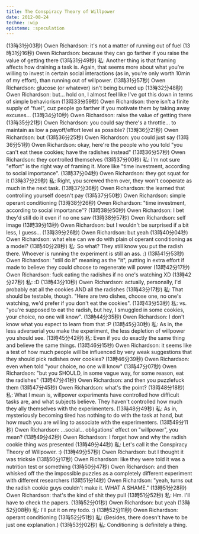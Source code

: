 ```yaml
---
title: The Conspiracy Theory of Willpower
date: 2012-08-24
techne: :wip
episteme: :speculation
---
```


(13時31分03秒) Owen Richardson: it's not a matter of running out of fuel
(13時31分16秒) Owen Richardson: because they can go farther if you raise the value of getting there
(13時31分49秒) 私: Another thing is that framing affects how draining a task is. Again, that seems more about what you're willing to invest in certain social interactions (as in, you're only worth 10min of my effort), than running out of willpower.
(13時31分57秒) Owen Richardson: glucose (or whatever) isn't being burned up
(13時32分48秒) Owen Richardson: but... hold on, I almost feel like I've got this down in terms of simple behaviorism
(13時33分59秒) Owen Richardson: there isn't a finite supply of "fuel", cuz people go farther if you motivate them by taking away excuses...
(13時34分10秒) Owen Richardson: raise the value of getting there
(13時35分21秒) Owen Richardson: you could say there's a throttle... to maintain as low a payoff/effort level as possible?
(13時36分21秒) Owen Richardson: but
(13時36分25秒) Owen Richardson: you could just say
(13時36分51秒) Owen Richardson: okay, here're the people who you told "you can't eat these cookies; have the radishes instead"
(13時36分57秒) Owen Richardson: they controlled themselves
(13時37分00秒) 私: I'm not sure "effort" is the right way of framing it. More like "time investment, according to social importance".
(13時37分04秒) Owen Richardson: they got squat for it
(13時37分29秒) 私: Right, you screwed them over, they won't cooperate as much in the next task.
(13時37分36秒) Owen Richardson: the learned that controlling yourself doesn't pay
(13時37分50秒) Owen Richardson: simple operant conditioning
(13時38分26秒) Owen Richardson:  "time investment, according to social importance"?
(13時38分50秒) Owen Richardson: I bet they'd still do it even if no one saw
(13時38分57秒) Owen Richardson: self image
(13時39分13秒) Owen Richardson: but I wouldn't be surprised if a bit less, I guess...
(13時39分26秒) Owen Richardson: but yeah
(13時40分04秒) Owen Richardson: what else can we do with plain ol operant conditioning as a model?
(13時40分28秒) 私: So what? They still know you put the radish there. Whoever is running the experiment is still an ass. :)
(13時41分53秒) Owen Richardson: "still do it" meaning as the "it", putting in extra effort if made to believe they could choose to regenerate will power
(13時42分17秒) Owen Richardson: fuck eating the radishes if no one's watching XD
(13時42分27秒) 私: :D
(13時43分10秒) Owen Richardson: actually, personally, I'd probably eat all the cookies AND all the radishes
(13時43分17秒) 私: That should be testable, though. "Here are two dishes, choose one, no one's watching, we'd prefer if you don't eat the cookies".
(13時43分53秒) 私: vs. "you're supposed to eat the radish, but hey, I smuggled in some cookies, your choice, no one will know".
(13時44分35秒) Owen Richardson: I don't know what you expect to learn from that :P
(13時45分30秒) 私: As in, the less adverserial you make the experiment, the less depletion of willpower you should see.
(13時45分42秒) 私: Even if you do exactly the same thing and believe the same things.
(13時46分15秒) Owen Richardson: it seems like a test of how much people will be influenced by very weak suggestions that they should pick radishes over cookies?
(13時46分39秒) Owen Richardson: even when told "your choice, no one will know"
(13時47分07秒) Owen Richardson: "but you SHOULD, in some vague way, for some reason, eat the radishes"
(13時47分41秒) Owen Richardson: and then you puzzlefuck them
(13時47分45秒) Owen Richardson: what's the point?
(13時48分18秒) 私: What I mean is, willpower experiments have controlled how difficult tasks are, and what subjects believe. They haven't controlled how much they ally themselves with the experimenters.
(13時48分49秒) 私: As in, mysteriously becoming tired has nothing to do with the task at hand, but how much you are willing to associate with the experimenters.
(13時49分11秒) Owen Richardson: ...social... obligations' effect on "willpower", you mean?
(13時49分42秒) Owen Richardson: I forget how and why the radish cookie thing was presented
(13時49分44秒) 私: Let's call it the Conspiracy Theory of Willpower. :)
(13時49分57秒) Owen Richardson: but I thought it was tricksie
(13時50分17秒) Owen Richardson: like they were told it was a nutrition test or something
(13時50分47秒) Owen Richardson: and then whisked off the the impossible puzzles as a completely different experiment with different researchers
(13時51分14秒) Owen Richardson: "yeah, turns out the radish cookie guys couldn't make it. WHAT A SHAME."
(13時51分28秒) Owen Richardson: that's the kind of shit they pull
(13時51分52秒) 私: Hm. I'll have to check the papers.
(13時52分01秒) Owen Richardson: but yeah
(13時52分08秒) 私: I'll put it on my todo. :)
(13時52分11秒) Owen Richardson: operant conditioning
(13時52分51秒) 私: (Besides, there doesn't have to be just one explanation.)
(13時53分02秒) 私: Conditioning is definitely a thing.
